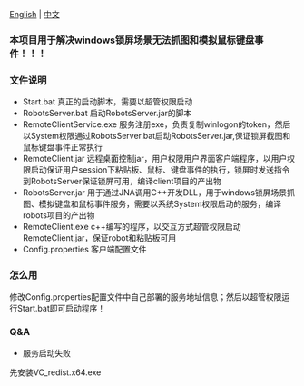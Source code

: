 [English](README.md) | [中文](README_zh.md)

### 本项目用于解决windows锁屏场景无法抓图和模拟鼠标键盘事件！！！

### 文件说明
* Start.bat  真正的启动脚本，需要以超管权限启动
* RobotsServer.bat 启动RobotsServer.jar的脚本
* RemoteClientService.exe 服务注册exe，负责复制winlogon的token，然后以System权限通过RobotsServer.bat启动RobotsServer.jar,保证锁屏截图和鼠标键盘事件正常执行
* RemoteClient.jar 远程桌面控制jar，用户权限用户界面客户端程序，以用户权限启动保证用户session下粘贴板、鼠标、键盘事件的执行，锁屏时发送指令到RobotsServer保证锁屏可用，编译client项目的产出物
* RobotsServer.jar 用于通过JNA调用C++开发DLL，用于windows锁屏场景抓图、模拟键盘和鼠标事件服务，需要以系统System权限启动的服务，编译robots项目的产出物
* RemoteClient.exe c++编写的程序，以交互方式超管权限启动RemoteClient.jar，保证robot和粘贴板可用
* Config.properties 客户端配置文件
### 怎么用

修改Config.properties配置文件中自己部署的服务地址信息；然后以超管权限运行Start.bat即可启动程序！

### Q&A

* 服务启动失败

先安装VC_redist.x64.exe

